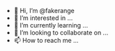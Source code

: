 - 👋 Hi, I’m @fakerange
- 👀 I’m interested in ...
- 🌱 I’m currently learning ...
- 💞️ I’m looking to collaborate on ...
- 📫 How to reach me ...

<!---
fakerange/fakerange is a ✨ special ✨ repository because its `README.md` (this file) appears on your GitHub profile.
You can click the Preview link to take a look at your changes.
--->
